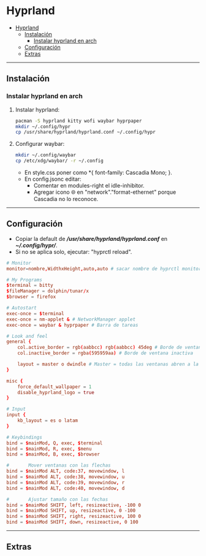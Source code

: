 # Hyprland

- [Hyprland](#hyprland)
  - [Instalación](#instalación)
    - [Instalar hyprland en arch](#instalar-hyprland-en-arch)
  - [Configuración](#configuración)
  - [Extras](#extras)

---

## Instalación

### Instalar hyprland en arch

1. Instalar hyprland:

    ```sh
    pacman -S hyprland kitty wofi waybar hyprpaper
    mkdir ~/.config/hypr
    cp /usr/share/hyprland/hyprland.conf ~/.config/hypr
    ```

2. Configurar waybar:

    ```sh
    mkdir ~/.config/waybar
    cp /etc/xdg/waybar/ -r ~/.config
    ```

    - En style.css poner como *{ font-family: Cascadia Mono; }.
    - En config.jsonc editar:
      - Comentar en modules-right el idle-inhibitor.
      - Agregar icono 🌐 en "network"."format-ethernet" porque Cascadia no lo reconoce.

---

## Configuración

- Copiar la default de ***/usr/share/hyprland/hyprland.conf*** en ***~/.config/hypr/***.
- Si no se aplica solo, ejecutar: "hyprctl reload".

```conf
# Monitor
monitor=nombre,WidthxHeight,auto,auto # sacar nombre de hyprctl monitors all

# My Programs
$terminal = bitty
$fileManager = dolphin/tunar/x
$browser = firefox

# Autostart
exec-once = $terminal
exec-once = nm-applet & # NetworkManager applet
exec-once = waybar & hyprpaper # Barra de tareas

# Look and feel
general {
    col.active_border = rgb(aabbcc) rgb(aabbcc) 45deg # Borde de ventana activa
    col.inactive_border = rgba(595959aa) # Borde de ventana inactiva

    layout = master o dwindle # Master = todas las ventanas abren a la izquierda y las otras se achican. Dwindle = las ventanas se abren en el cuadro donde tengo foco y las que estan en ese cuadro se acomodan
}

misc {
    force_default_wallpaper = 1
    disable_hyprland_logo = true
}

# Input
input {
    kb_layout = es o latam
}

# Keybindings
bind = $mainMod, Q, exec, $terminal
bind = $mainMod, R, exec, $menu
bind = $mainMod, B, exec, $browser

#       Mover ventanas con las flechas
bind = $mainMod ALT, code:37, movewindow, l
bind = $mainMod ALT, code:38, movewindow, u
bind = $mainMod ALT, code:39, movewindow, r
bind = $mainMod ALT, code:40, movewindow, d

#       Ajustar tamaño con las fechas
bind = $mainMod SHIFT, left, resizeactive, -100 0
bind = $mainMod SHIFT, up, resizeactive, 0 -100
bind = $mainMod SHIFT, right, resizeactive, 100 0
bind = $mainMod SHIFT, down, resizeactive, 0 100
```

---

## Extras
